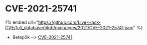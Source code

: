 # CVE-2021-25741
{% embed url="https://github.com/Live-Hack-CVE/full_database/blob/main/cves/2021/CVE-2021-25741.json" %}

* Betep0k ~> [CVE-2021-25741](https://www.alice-snow.ru/2021/database/cve-2021-25741/cve-2021-25741-betep0k)